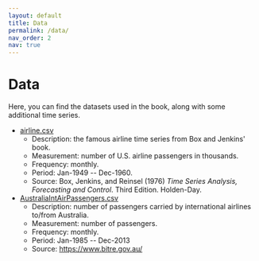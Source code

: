 ```yaml
---
layout: default
title: Data
permalink: /data/
nav_order: 2
nav: true
---
```


# Data 

Here, you can find the datasets used in the book, along with some additional time series.

-   [airline.csv](%7B%7B%20site.baseurl%20%7D%7D%7B%%20/assets/data/airline.csv%20%%7D)
    -   Description: the famous airline time series from Box and Jenkins' book.
    -   Measurement: number of U.S. airline passengers in thousands.
    -   Frequency: monthly.
    -   Period: Jan-1949 -- Dec-1960.
    -   Source: Box, Jenkins, and Reinsel (1976) *Time Series Analysis, Forecasting and Control*. Third Edition. Holden-Day.
-   [AustraliaIntAirPassengers.csv](%7B%7B%20site.baseurl%20%7D%7D%7B%%20/assets/data/AustraliaIntAirPassengers.csv%20%%7D)
    -   Description: number of passengers carried by international airlines to/from Australia.
    -   Measurement: number of passengers.
    -   Frequency: monthly.
    -   Period: Jan-1985 -- Dec-2013
    -   Source: https://www.bitre.gov.au/

